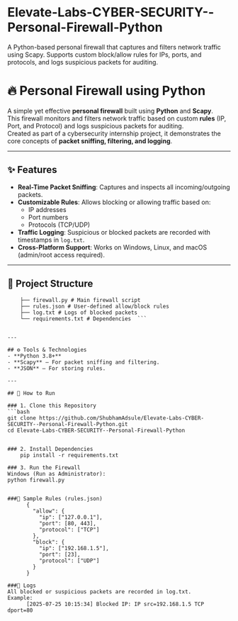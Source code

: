 # Elevate-Labs-CYBER-SECURITY--Personal-Firewall-Python
A Python-based personal firewall that captures and filters network traffic using Scapy. Supports custom block/allow rules for IPs, ports, and protocols, and logs suspicious packets for auditing.

# 🔥 Personal Firewall using Python

A simple yet effective **personal firewall** built using **Python** and **Scapy**.  
This firewall monitors and filters network traffic based on custom **rules** (IP, Port, and Protocol) and logs suspicious packets for auditing.  
Created as part of a cybersecurity internship project, it demonstrates the core concepts of **packet sniffing, filtering, and logging**.

---

## ✨ Features
- **Real-Time Packet Sniffing**: Captures and inspects all incoming/outgoing packets.
- **Customizable Rules**: Allows blocking or allowing traffic based on:
  - IP addresses
  - Port numbers
  - Protocols (TCP/UDP)
- **Traffic Logging**: Suspicious or blocked packets are recorded with timestamps in `log.txt`.
- **Cross-Platform Support**: Works on Windows, Linux, and macOS (admin/root access required).

---

## 📂 Project Structure
``` personal-firewall-python/
    ├── firewall.py # Main firewall script
    ├── rules.json # User-defined allow/block rules
    ├── log.txt # Logs of blocked packets
    └── requirements.txt # Dependencies  ```


---

## ⚙️ Tools & Technologies
- **Python 3.8+**
- **Scapy** – For packet sniffing and filtering.
- **JSON** – For storing rules.

---

## 🚀 How to Run

### 1. Clone this Repository
```bash
git clone https://github.com/ShubhamAdsule/Elevate-Labs-CYBER-SECURITY--Personal-Firewall-Python.git
cd Elevate-Labs-CYBER-SECURITY--Personal-Firewall-Python


### 2. Install Dependencies
    pip install -r requirements.txt

### 3. Run the Firewall
Windows (Run as Administrator):
python firewall.py


###📝 Sample Rules (rules.json)
      {
        "allow": {
          "ip": ["127.0.0.1"],
          "port": [80, 443],
          "protocol": ["TCP"]
        },
        "block": {
          "ip": ["192.168.1.5"],
          "port": [23],
          "protocol": ["UDP"]
        }
      }

###📄 Logs
All blocked or suspicious packets are recorded in log.txt.
Example:
      [2025-07-25 10:15:34] Blocked IP: IP src=192.168.1.5 TCP dport=80
